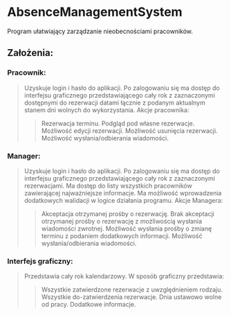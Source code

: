 # AbsenceManagementSystem
Program ułatwiający zarządzanie nieobecnościami pracowników.

## Założenia:
### Pracownik:
> Uzyskuje login i hasło do aplikacji.
> Po zalogowaniu się ma dostęp do interfejsu graficznego przedstawiającego cały rok z zaznaczonymi dostępnymi do rezerwacji datami łącznie z podanym aktualnym stanem dni wolnych do wykorzystania.
> Akcje pracownika:
>> Rezerwacja terminu.
>> Podgląd pod własne rezerwacje.
>> Możliwość edycji rezerwacji.
>> Możliwość usunięcia rezerwacji.
>> Możliwość wysłania/odbierania wiadomości.

### Manager:
> Uzyskuje login i hasło do aplikacji.
> Po zalogowaniu się ma dostęp do interfejsu graficznego przedstawiającego cały rok z zaznaczonymi rezerwacjami.
> Ma dostęp do listy wszystkich pracowników zawierającej najważniejsze informacje.
> Ma możliwość wprowadzenia dodatkowych walidacji w logice działania programu.
> Akcje Managera:
>> Akceptacja otrzymanej prośby o rezerwację.
>> Brak akceptacji otrzymanej prośby o rezerwację z możliwością wysłania wiadomości zwrotnej.
>> Możliwość wysłania prośby o zmianę terminu z podaniem dodatkowych informacji.
>> Możliwość wysłania/odbierania wiadomości.

### Interfejs graficzny:
> Przedstawia cały rok kalendarzowy.
> W sposób graficzny przedstawia:
>> Wszystkie zatwierdzone rezerwacje z uwzględnieniem rodzaju.
>> Wszystkie do-zatwierdzenia rezerwacje.
>> Dnia ustawowo wolne od pracy.
>> Dodatkowe informacje.

